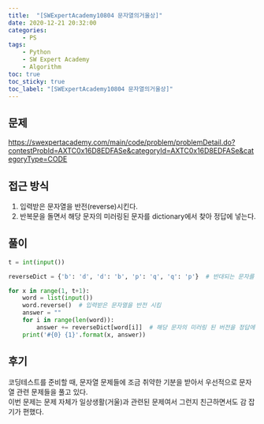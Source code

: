 ```yaml
---
title:  "[SWExpertAcademy10804 문자열의거울상]"
date: 2020-12-21 20:32:00  
categories:
    - PS
tags:
    - Python
    - SW Expert Academy
    - Algorithm
toc: true
toc_sticky: true
toc_label: "[SWExpertAcademy10804 문자열의거울상]"
---
```

## 문제
<https://swexpertacademy.com/main/code/problem/problemDetail.do?contestProbId=AXTC0x16D8EDFASe&categoryId=AXTC0x16D8EDFASe&categoryType=CODE>

## 접근 방식
1. 입력받은 문자열을 반전(reverse)시킨다.
2. 반복문을 돌면서 해당 문자의 미러링된 문자를 dictionary에서 찾아 정답에 넣는다.

## 풀이

```python
t = int(input())

reverseDict = {'b': 'd', 'd': 'b', 'p': 'q', 'q': 'p'}  # 반대되는 문자를 미러링하기 위함

for x in range(1, t+1):
    word = list(input())
    word.reverse()  # 입력받은 문자열을 반전 시킴
    answer = ""
    for i in range(len(word)):
        answer += reverseDict[word[i]]  # 해당 문자의 미러링 된 버전을 정답에 넣음
    print('#{0} {1}'.format(x, answer))
```

## 후기
코딩테스트를 준비할 때, 문자열 문제들에 조금 취약한 기분을 받아서 우선적으로 문자열 관련 문제들을 풀고 있다.  
이번 문제는 문제 자체가 일상생활(거울)과 관련된 문제여서 그런지 친근하면서도 감 잡기가 편했다.
